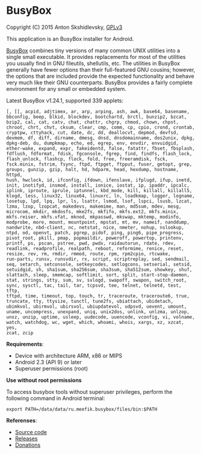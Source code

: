 # BusyBox

Copyright (C) 2015 Anton Skshidlevsky, [GPLv3](http://opensource.org/licenses/gpl-3.0.html)

This application is an BusyBox installer for Android.

[BusyBox](http://busybox.net) combines tiny versions of many common UNIX utilities into a single small executable. It provides replacements for most of the utilities you usually find in GNU fileutils, shellutils, etc. The utilities in BusyBox generally have fewer options than their full-featured GNU cousins; however, the options that are included provide the expected functionality and behave very much like their GNU counterparts. BusyBox provides a fairly complete environment for any small or embedded system.

Latest BusyBox v1.24.1, supported 339 applets:

	[, [[, acpid, adjtimex, ar, arp, arping, ash, awk, base64, basename,
	bbconfig, beep, blkid, blockdev, bootchartd, brctl, bunzip2, bzcat,
	bzip2, cal, cat, catv, chat, chattr, chgrp, chmod, chown, chpst,
	chroot, chrt, chvt, cksum, clear, cmp, comm, cp, cpio, crond, crontab,
	cryptpw, cttyhack, cut, date, dc, dd, deallocvt, depmod, devfsd,
	devmem, df, diff, dirname, dmesg, dnsd, dnsdomainname, dos2unix, dpkg,
	dpkg-deb, du, dumpkmap, echo, ed, egrep, env, envdir, envuidgid,
	ether-wake, expand, expr, fakeidentd, false, fatattr, fbset, fbsplash,
	fdflush, fdformat, fdisk, fgconsole, fgrep, find, findfs, flash_lock,
	flash_unlock, flashcp, flock, fold, free, freeramdisk, fsck,
	fsck.minix, fstrim, fsync, ftpd, ftpget, ftpput, fuser, getopt, grep,
	groups, gunzip, gzip, halt, hd, hdparm, head, hexdump, hostname, httpd,
	hush, hwclock, id, ifconfig, ifdown, ifenslave, ifplugd, ifup, inetd,
	init, inotifyd, insmod, install, ionice, iostat, ip, ipaddr, ipcalc,
	iplink, iproute, iprule, iptunnel, kbd_mode, kill, killall, killall5,
	klogd, less, linux32, linux64, linuxrc, ln, loadkmap, logger, logname,
	losetup, lpd, lpq, lpr, ls, lsattr, lsmod, lsof, lspci, lsusb, lzcat,
	lzma, lzop, lzopcat, makedevs, makemime, man, md5sum, mdev, mesg,
	microcom, mkdir, mkdosfs, mke2fs, mkfifo, mkfs.ext2, mkfs.minix,
	mkfs.reiser, mkfs.vfat, mknod, mkpasswd, mkswap, mktemp, modinfo,
	modprobe, more, mount, mountpoint, mpstat, mt, mv, nameif, nanddump,
	nandwrite, nbd-client, nc, netstat, nice, nmeter, nohup, nslookup,
	ntpd, od, openvt, patch, pgrep, pidof, ping, ping6, pipe_progress,
	pivot_root, pkill, pmap, popmaildir, poweroff, powertop, printenv,
	printf, ps, pscan, pstree, pwd, pwdx, raidautorun, rdate, rdev,
	readlink, readprofile, realpath, reboot, reformime, renice, reset,
	resize, rev, rm, rmdir, rmmod, route, rpm, rpm2cpio, rtcwake,
	run-parts, runsv, runsvdir, rx, script, scriptreplay, sed, sendmail,
	seq, setarch, setconsole, setkeycodes, setlogcons, setserial, setsid,
	setuidgid, sh, sha1sum, sha256sum, sha3sum, sha512sum, showkey, shuf,
	slattach, sleep, smemcap, softlimit, sort, split, start-stop-daemon,
	stat, strings, stty, sum, sv, svlogd, swapoff, swapon, switch_root,
	sync, sysctl, tac, tail, tar, tcpsvd, tee, telnet, telnetd, test, tftp,
	tftpd, time, timeout, top, touch, tr, traceroute, traceroute6, true,
	truncate, tty, ttysize, tunctl, tune2fs, ubiattach, ubidetach,
	ubimkvol, ubirmvol, ubirsvol, ubiupdatevol, udpsvd, uevent, umount,
	uname, uncompress, unexpand, uniq, unix2dos, unlink, unlzma, unlzop,
	unxz, unzip, uptime, usleep, uudecode, uuencode, vconfig, vi, volname,
	watch, watchdog, wc, wget, which, whoami, whois, xargs, xz, xzcat, yes,
	zcat, zcip

**Requirements**:

* Device with architecture ARM, x86 or MIPS
* Android 2.3 (API 9) or later
* Superuser permissions (root)

**Use without root permissions**

To access busybox tools without superuser privileges, perform the following command in Android terminal:

    export PATH=/data/data/ru.meefik.busybox/files/bin:$PATH

**Referenses**:

* [Source code](https://github.com/meefik/busybox)
* [Releases](https://github.com/meefik/busybox/releases)
* [Donations](http://meefik.github.io/donate/)

